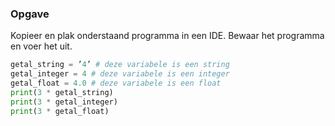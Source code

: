 ### Opgave

Kopieer en plak onderstaand programma in een IDE. Bewaar het programma en voer het uit.

```python
getal_string = ’4’ # deze variabele is een string
getal_integer = 4 # deze variabele is een integer
getal_float = 4.0 # deze variabele is een float
print(3 * getal_string)
print(3 * getal_integer)
print(3 * getal_float)
```